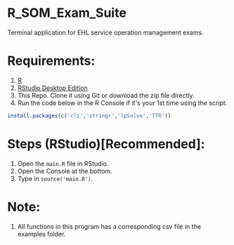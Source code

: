 # R_SOM_Exam_Suite
Terminal application for EHL service operation management exams.

# Requirements:
1. [R](https://www.r-project.org/)
2. [RStudio Desktop Edition](https://rstudio.com/products/rstudio/download/)
3. This Repo. Clone it using Git or download the zip file directly.
4. Run the code below in the R Console if it's your 1st time using the script.
```R
install.packages(c('cli','stringr','lpSolve','TTR'))
```

# Steps (RStudio)[Recommended]:
1. Open the `main.R` file in RStudio.
2. Open the Console at the bottom.
3. Type in `source('main.R')`.

# Note:
1. All functions in this program has a corresponding csv file in the examples folder.
